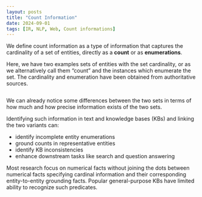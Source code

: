 ```yaml
---
layout: posts
title: "Count Information"
date: 2024-09-01
tags: [IR, NLP, Web, Count informations]
---
```

<div class="small">
<p>We define count information as a type of information that captures the cardinality of a set of entities, directly as a <strong>count</strong> or as <strong>enumerations</strong>.

Here, we have two examples sets of entities with the set cardinality, or as we alternatively call them “count” and the instances which enumerate the set. The cardinality and enumeration have been obtained from authoritative sources.

</p> 

<img src="{{ site.url }}{{ site.baseurl }}/images/post_count_information_header.png" alt="">

<p>We can already notice some differences between the two sets in terms of how much and how precise information exists of the two sets.
</p>

<p>Identifying such information in text and knowledge bases (KBs) and linking the two variants can: </p>

<ul>
    <li>identify incomplete entity enumerations</li>
    <li>ground counts in representative entities</li>
    <li>identify KB inconsistencies</li>
    <li>enhance downstream tasks like search and question answering</li>
</ul>

<p>Most research focus on numerical facts without joining the dots between numerical facts specifying cardinal information and their corresponding entity-to-entity grounding facts. Popular general-purpose KBs have limited ability to recognize such predicates. 
</p>

</div>
